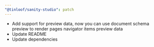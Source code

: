 ```yaml
---
"@tinloof/sanity-studio": patch
---
```


- Add support for preview data, now you can use document schema preview to render pages navigator items preview data
- Update README
- Update dependencies
